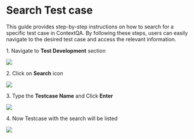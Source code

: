 # Search Test case

This guide provides step-by-step instructions on how to search for a specific test case in ContextQA. By following these steps, users can easily navigate to the desired test case and access the relevant information.

1\. Navigate to **Test Development** section

![](https://ajeuwbhvhr.cloudimg.io/colony-recorder.s3.amazonaws.com/files/2024-03-01/2407cca6-ccdb-4146-96fc-4dc167dfa747/user_cropped_screenshot.jpeg?tl_px=0,0&br_px=1376,769&force_format=png&width=1120.0&wat=1&wat_opacity=0.7&wat_gravity=northwest&wat_url=https://colony-recorder.s3.us-west-1.amazonaws.com/images/watermarks/FB923C_standard.png&wat_pad=-4,172)


2\. Click on **Search** icon

![](https://ajeuwbhvhr.cloudimg.io/colony-recorder.s3.amazonaws.com/files/2024-03-01/9af668bb-1484-449c-960b-0ed019801b19/File.jpeg?tl_px=773,0&br_px=1920,640&force_format=png&width=1120.0&wat=1&wat_opacity=0.7&wat_gravity=northwest&wat_url=https://colony-recorder.s3.us-west-1.amazonaws.com/images/watermarks/FB923C_standard.png&wat_pad=698,83)


3\. Type the **Testcase Name** and Click **Enter**

![](https://ajeuwbhvhr.cloudimg.io/colony-recorder.s3.amazonaws.com/files/2024-03-01/2131b4d9-105d-48c8-b04e-544d921dd2c9/user_cropped_screenshot.jpeg?tl_px=544,0&br_px=1920,769&force_format=png&width=1120.0&wat=1&wat_opacity=0.7&wat_gravity=northwest&wat_url=https://colony-recorder.s3.us-west-1.amazonaws.com/images/watermarks/FB923C_standard.png&wat_pad=690,55)


4\. Now Testcase with the search will be listed 

![](https://ajeuwbhvhr.cloudimg.io/colony-recorder.s3.amazonaws.com/files/2024-03-01/108842e7-bbc6-4f24-9b65-1eab4b5880ee/user_cropped_screenshot.jpeg?tl_px=0,37&br_px=1376,806&force_format=png&width=1120.0&wat=1&wat_opacity=0.7&wat_gravity=northwest&wat_url=https://colony-recorder.s3.us-west-1.amazonaws.com/images/watermarks/FB923C_standard.png&wat_pad=507,277)



